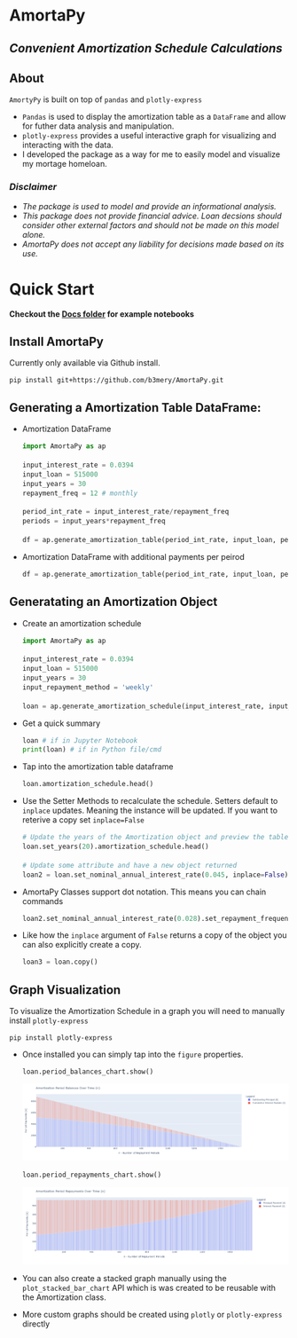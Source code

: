 # AmortaPy
## <i>Convenient Amortization Schedule Calculations</i>
## About
`AmortyPy` is built on top of `pandas` and `plotly-express`
* `Pandas` is used to display the amortization table as a `DataFrame` and allow for futher data analysis and manipulation.
* `plotly-express` provides a useful interactive graph for visualizing and interacting with the data.  
* I developed the package as a way for me to easily model and visualize my mortage homeloan. 

### <i><b>Disclaimer</b>
* The package is used to model and provide an informational analysis. 
* This package does not provide financial advice. Loan decsions should consider other external factors and should not be made on this model alone. 
* AmortaPy does not accept any liability for decisions made based on its use.
</i>

# Quick Start
<b>Checkout the [Docs folder](./Docs/README.md) for example notebooks</b>
## Install AmortaPy
Currently only available via Github install.
```shell
pip install git+https://github.com/b3mery/AmortaPy.git
```
## Generating a Amortization Table DataFrame:
* Amortization DataFrame
    ```python
    import AmortaPy as ap

    input_interest_rate = 0.0394
    input_loan = 515000
    input_years = 30
    repayment_freq = 12 # monthly

    period_int_rate = input_interest_rate/repayment_freq
    periods = input_years*repayment_freq

    df = ap.generate_amortization_table(period_int_rate, input_loan, periods)
    ```
* Amortization DataFrame with additional payments per peirod 
    ```python
    df = ap.generate_amortization_table(period_int_rate, input_loan, periods, additional_payment_per_period=50)
    ```
## Generatating an Amortization Object
* Create an amortization schedule
    ```python
    import AmortaPy as ap

    input_interest_rate = 0.0394
    input_loan = 515000
    input_years = 30
    input_repayment_method = 'weekly'

    loan = ap.generate_amortization_schedule(input_interest_rate, input_loan, input_years, input_repayment_method)
    ```

* Get a quick summary
    ```python
    loan # if in Jupyter Notebook
    print(loan) # if in Python file/cmd
    ```

* Tap into the amortization table dataframe
    ```python
    loan.amortization_schedule.head()
    ```

* Use the Setter Methods to recalculate the schedule. Setters default to `inplace` updates. Meaning the instance will be updated. If you want to reterive a copy set `inplace=False`
    ```python
    # Update the years of the Amortization object and preview the table head again
    loan.set_years(20).amortization_schedule.head()

    # Update some attribute and have a new object returned
    loan2 = loan.set_nominal_annual_interest_rate(0.045, inplace=False)
    ```
* AmortaPy Classes support dot notation. This means you can chain commands
    ```python
    loan2.set_nominal_annual_interest_rate(0.028).set_repayment_frequency_periods('monthly')
    ```
* Like how the `inplace` argument of `False` returns a copy of the object you can also explicitly create a copy. 
    ```python
    loan3 = loan.copy()
    ```
## Graph Visualization
To visualize the Amortization Schedule in a graph you will need to manually install `plotly-express`
```shell
pip install plotly-express
```
* Once installed you can simply tap into the `figure` properties.
    ```python
    loan.period_balances_chart.show()
    ```
    <img src="./Docs/Period_Balances_Over_Time.png">

    ```python
    loan.period_repayments_chart.show()
    ```
    <img src="./Docs/Period_Payments_Over_Time.png">

* You can also create a stacked graph manually using the `plot_stacked_bar_chart` API which is was created to be reusable with the Amortization class. 
* More custom graphs should be created using `plotly` or `plotly-express` directly